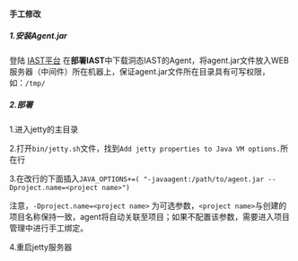 #### 手工修改

##### 1.安装Agent.jar

登陆 [IAST平台](https://iast.huoxian.cn/login) 在**部署IAST**中下载洞态IAST的Agent，将agent.jar文件放入WEB服务器（中间件）所在机器上，保证agent.jar文件所在目录具有可写权限，如：`/tmp/`

##### 2.部署
1.进入jetty的主目录

2.打开`bin/jetty.sh`文件，找到`Add jetty properties to Java VM options.`所在行

3.在改行的下面插入`JAVA_OPTIONS+=( "-javaagent:/path/to/agent.jar --Dproject.name=<project name>")`

注意，`-Dproject.name=<project name>` 为可选参数，`<project name>`与创建的项目名称保持一致，agent将自动关联至项目；如果不配置该参数，需要进入项目管理中进行手工绑定。

4.重启jetty服务器

